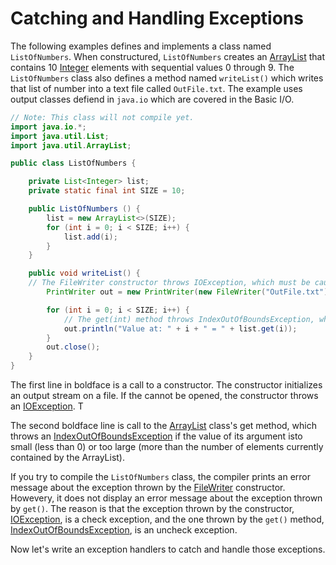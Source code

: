 # Catching and Handling Exceptions

The following examples defines and implements a class named `ListOfNumbers`. When constructured, `ListOfNumbers` creates an [ArrayList](https://docs.oracle.com/en/java/javase/22/docs/api/java.base/java/util/ArrayList.html) that contains 10 [Integer](https://docs.oracle.com/en/java/javase/22/docs/api/java.base/java/lang/Integer.html) elements with sequential values 0 through 9. The `ListOfNumbers` class also defines a method named `writeList()` which writes that list of number into a text file called `OutFile.txt`. The example uses output classes defiend in `java.io` which are covered in the Basic I/O.

```java
// Note: This class will not compile yet.
import java.io.*;
import java.util.List;
import java.util.ArrayList;

public class ListOfNumbers {

    private List<Integer> list;
    private static final int SIZE = 10;

    public ListOfNumbers () {
        list = new ArrayList<>(SIZE);
        for (int i = 0; i < SIZE; i++) {
            list.add(i);
        }
    }

    public void writeList() {
    // The FileWriter constructor throws IOException, which must be caught.
        PrintWriter out = new PrintWriter(new FileWriter("OutFile.txt"));

        for (int i = 0; i < SIZE; i++) {
            // The get(int) method throws IndexOutOfBoundsException, which must be caught.
            out.println("Value at: " + i + " = " + list.get(i));
        }
        out.close();
    }
}

```

The first line in boldface is a call to a constructor. The constructor initializes an output stream on a file. If the cannot be opened, the constructor throws an [IOException](https://docs.oracle.com/en/java/javase/22/docs/api/java.base/java/io/IOException.html). T

The second boldface line is call to the [ArrayList](https://docs.oracle.com/en/java/javase/22/docs/api/java.base/java/util/ArrayList.html) class's get method, which throws an [IndexOutOfBoundsException](https://docs.oracle.com/en/java/javase/22/docs/api/java.base/java/lang/IndexOutOfBoundsException.html) if the value of its argument isto small (less than 0) or too large (more than the number of elements currently contained by the ArrayList).

If you try to compile the `ListOfNumbers` class, the compiler prints an error message about the exception thrown by the [FileWriter](https://docs.oracle.com/en/java/javase/22/docs/api/java.base/java/io/FilterWriter.html) constructor. Howevery, it does not display an error message about the exception thrown by `get()`. The reason is that the exception thrown by the constructor, [IOException](https://docs.oracle.com/en/java/javase/22/docs/api/java.base/java/io/IOException.html), is a check exception, and the one thrown by the `get()` method, [IndexOutOfBoundsException](https://docs.oracle.com/en/java/javase/22/docs/api/java.base/java/lang/IndexOutOfBoundsException.html), is an uncheck exception.

Now let's write an exception handlers to catch and handle those exceptions.